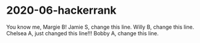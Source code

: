# 2020-06-hackerrank

You know me, Margie B!
Jamie S, change this line.
Willy B, change this line.
Chelsea A, just changed this line!!!
Bobby A, change this line.

